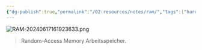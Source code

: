 ```yaml
---
{"dg-publish":true,"permalink":"/02-resources/notes/ram/","tags":["hardware"],"noteIcon":"","updated":"2025-07-21T11:05:55.000+02:00"}
---
```


![RAM-20240617161923633.png](/img/user/02%20-%20RESOURCES/Files/IMG/RAM-20240617161923633.png)
> Random-Access Memory
> Arbeitsspeicher.

